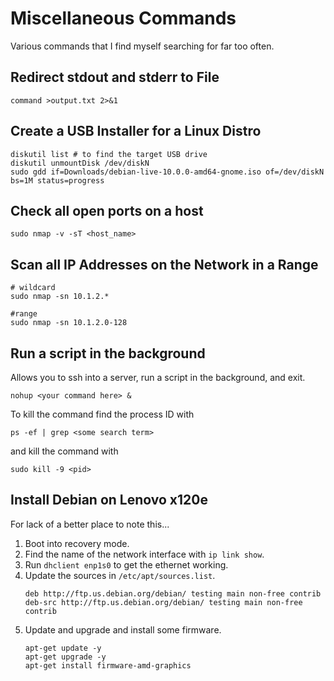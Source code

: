 # Miscellaneous Commands
Various commands that I find myself searching for far too often.

## Redirect stdout and stderr to File
```
command >output.txt 2>&1
```

## Create a USB Installer for a Linux Distro
```
diskutil list # to find the target USB drive
diskutil unmountDisk /dev/diskN
sudo gdd if=Downloads/debian-live-10.0.0-amd64-gnome.iso of=/dev/diskN bs=1M status=progress
```

## Check all open ports on a host
```
sudo nmap -v -sT <host_name>
```

## Scan all IP Addresses on the Network in a Range
```
# wildcard
sudo nmap -sn 10.1.2.*
 
#range
sudo nmap -sn 10.1.2.0-128
```

## Run a script in the background

Allows you to ssh into a server, run a script in the background, and exit.
```
nohup <your command here> &
```

To kill the command find the process ID with
```
ps -ef | grep <some search term>
```

and kill the command with
```
sudo kill -9 <pid>
```

## Install Debian on Lenovo x120e
For lack of a better place to note this...

1. Boot into recovery mode.
2. Find the name of the network interface with `ip link show`.
3. Run `dhclient enp1s0` to get the ethernet working.
4. Update the sources in `/etc/apt/sources.list`.
    ```
    deb http://ftp.us.debian.org/debian/ testing main non-free contrib
    deb-src http://ftp.us.debian.org/debian/ testing main non-free contrib
    ```
5. Update and upgrade and install some firmware.
    ```
    apt-get update -y
    apt-get upgrade -y
    apt-get install firmware-amd-graphics
    ```

